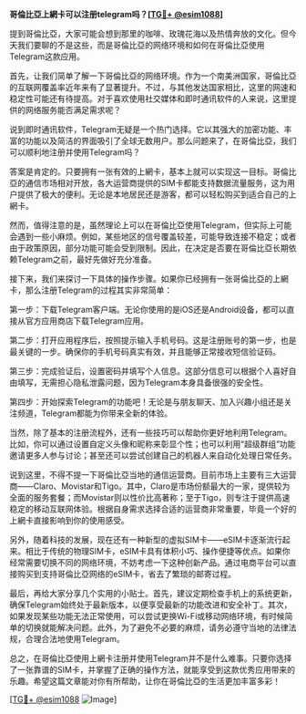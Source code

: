 **哥倫比亞上網卡可以注册telegram吗？[[TG💪+ @esim1088](https://t.me/s/esim1088)]**

提到哥倫比亞，大家可能会想到那里的咖啡、玫瑰花海以及热情奔放的文化。但今天我们要聊的不是这些，而是哥倫比亞的网络环境和如何在哥倫比亞使用Telegram这款应用。

首先，让我们简单了解一下哥倫比亞的网络环境。作为一个南美洲国家，哥倫比亞的互联网覆盖率近年来有了显著提升。不过，与其他发达国家相比，这里的网速和稳定性可能还有待提高。对于喜欢使用社交媒体和即时通讯软件的人来说，这里提供的网络服务能否满足需求呢？

说到即时通讯软件，Telegram无疑是一个热门选择。它以其强大的加密功能、丰富的功能以及简洁的界面吸引了全球无数用户。那么问题来了，在哥倫比亞，我们可以顺利地注册并使用Telegram吗？

答案是肯定的。只要拥有一张有效的上網卡，基本上就可以实现这一目标。哥倫比亞的通信市场相对开放，各大运营商提供的SIM卡都能支持数据流量服务，这为用户提供了极大的便利。无论是本地居民还是游客，都可以轻松购买到适合自己的上網卡。

然而，值得注意的是，虽然理论上可以在哥倫比亞使用Telegram，但实际上可能会遇到一些小麻烦。例如，某些地区的信号覆盖较差，可能导致连接不稳定；或者由于政策原因，部分功能可能会受到限制。因此，在决定是否要在哥倫比亞长期依赖Telegram之前，最好先做好充分准备。

接下来，我们来探讨一下具体的操作步骤。如果你已经拥有一张哥倫比亞的上網卡，那么注册Telegram的过程其实非常简单：

第一步：下载Telegram客户端。无论你使用的是iOS还是Android设备，都可以直接从官方应用商店下载Telegram应用。

第二步：打开应用程序后，按照提示输入手机号码。这是注册账号的第一步，也是最关键的一步。确保你的手机号码真实有效，并且能够正常接收短信验证码。

第三步：完成验证后，设置密码并填写个人信息。这部分信息可以根据个人喜好自由填写，无需担心隐私泄露问题，因为Telegram本身具备很强的安全性。

第四步：开始探索Telegram的功能吧！无论是与朋友聊天、加入兴趣小组还是关注频道，Telegram都能为你带来全新的体验。

当然，除了基本的注册流程外，还有一些技巧可以帮助你更好地利用Telegram。比如，你可以通过设置自定义头像和昵称来彰显个性；也可以利用“超级群组”功能邀请更多人参与讨论；甚至还可以尝试创建自己的机器人来自动化处理日常任务。

说到这里，不得不提一下哥倫比亞当地的通信运营商。目前市场上主要有三大运营商——Claro、Movistar和Tigo。其中，Claro是市场份额最大的一家，提供较为全面的服务套餐；而Movistar则以性价比高著称；至于Tigo，则专注于提供高速稳定的移动互联网体验。根据自身需求选择合适的运营商非常重要，毕竟一个好的上網卡直接影响到你的使用感受。

另外，随着科技的发展，现在还有一种新型的虚拟SIM卡——eSIM卡逐渐流行起来。相比于传统的物理SIM卡，eSIM卡具有体积小巧、操作便捷等优点。如果你经常需要切换不同的网络环境，不妨考虑一下这种创新产品。通过电商平台可以直接购买到支持哥倫比亞网络的eSIM卡，省去了繁琐的邮寄过程。

最后，再给大家分享几个实用的小贴士。首先，建议定期检查手机上的系统更新，确保Telegram始终处于最新版本，以便享受最新的功能改进和安全补丁。其次，如果发现某些功能无法正常使用，可以尝试更换Wi-Fi或移动网络环境，有时候简单的切换就能解决问题。此外，为了避免不必要的麻烦，请务必遵守当地的法律法规，合理合法地使用Telegram。

总之，在哥倫比亞使用上網卡注册并使用Telegram并不是什么难事。只要你选择了一张靠谱的SIM卡，并掌握了正确的操作方法，就能享受到这款优秀应用带来的乐趣。希望这篇文章能对你有所帮助，让你在哥倫比亞的生活更加丰富多彩！

[[TG💪+ @esim1088](https://t.me/s/esim1088) ![Image](https://i.postimg.cc/4NQfJmqS/Snipaste-2025-05-13-00-14-12.png)]